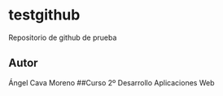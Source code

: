 # testgithub
Repositorio de github de prueba
## Autor
Ángel Cava Moreno
##Curso
2º Desarrollo Aplicaciones Web
